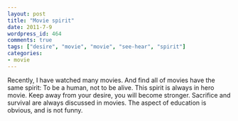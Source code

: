 ```yaml
---
layout: post
title: "Movie spirit"
date: 2011-7-9
wordpress_id: 464
comments: true
tags: ["desire", "movie", "movie", "see-hear", "spirit"]
categories:
- movie
---
```

<meta name="_edit_last" content="1" />
<meta name="_su_description" content="movie,spirit,desire" />
<meta name="_su_keywords" content="movie,spirit,desire" />
<meta name="_su_rich_snippet_type" content="none" />
<meta name="_su_title" content="movie,spirit,desire" />
<meta name="views" content="197" />
<meta name="_wp_old_slug" content="movie-sprite" />
Recently, I have watched many movies. And find all of movies have the same spirit: To be a human, not to be alive. This spirit is always in hero movie. Keep away from your desire, you will become stronger. Sacrifice and survival are always discussed in movies. The aspect of education is obvious, and is not funny.
